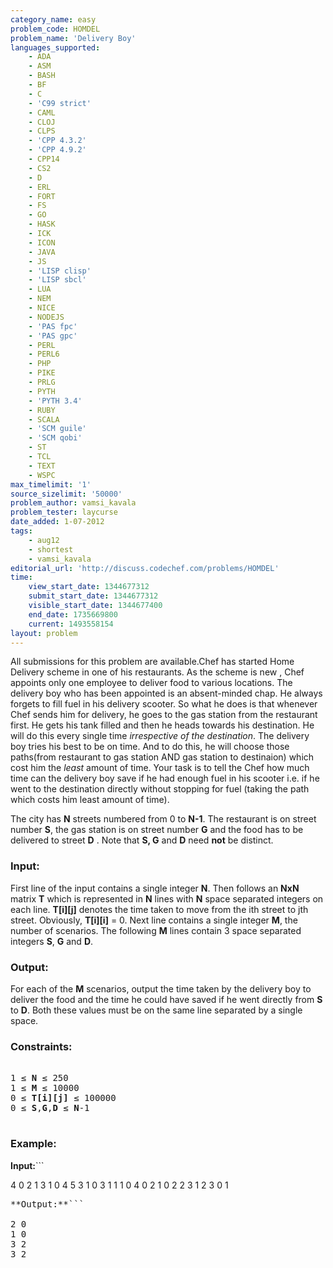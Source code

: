 ```yaml
---
category_name: easy
problem_code: HOMDEL
problem_name: 'Delivery Boy'
languages_supported:
    - ADA
    - ASM
    - BASH
    - BF
    - C
    - 'C99 strict'
    - CAML
    - CLOJ
    - CLPS
    - 'CPP 4.3.2'
    - 'CPP 4.9.2'
    - CPP14
    - CS2
    - D
    - ERL
    - FORT
    - FS
    - GO
    - HASK
    - ICK
    - ICON
    - JAVA
    - JS
    - 'LISP clisp'
    - 'LISP sbcl'
    - LUA
    - NEM
    - NICE
    - NODEJS
    - 'PAS fpc'
    - 'PAS gpc'
    - PERL
    - PERL6
    - PHP
    - PIKE
    - PRLG
    - PYTH
    - 'PYTH 3.4'
    - RUBY
    - SCALA
    - 'SCM guile'
    - 'SCM qobi'
    - ST
    - TCL
    - TEXT
    - WSPC
max_timelimit: '1'
source_sizelimit: '50000'
problem_author: vamsi_kavala
problem_tester: laycurse
date_added: 1-07-2012
tags:
    - aug12
    - shortest
    - vamsi_kavala
editorial_url: 'http://discuss.codechef.com/problems/HOMDEL'
time:
    view_start_date: 1344677312
    submit_start_date: 1344677312
    visible_start_date: 1344677400
    end_date: 1735669800
    current: 1493558154
layout: problem
---
```

All submissions for this problem are available.Chef has started Home Delivery scheme in one of his restaurants. As the scheme is new , Chef appoints only one employee to deliver food to various locations. The delivery boy who has been appointed is an absent-minded chap. He always forgets to fill fuel in his delivery scooter. So what he does is that whenever Chef sends him for delivery, he goes to the gas station from the restaurant first. He gets his tank filled and then he heads towards his destination. He will do this every single time *irrespective of the destination*. The delivery boy tries his best to be on time. And to do this, he will choose those paths(from restaurant to gas station AND gas station to destinaion) which cost him the *least* amount of time. Your task is to tell the Chef how much time can the delivery boy save if he had enough fuel in his scooter i.e. if he went to the destination directly without stopping for fuel (taking the path which costs him least amount of time).

The city has **N** streets numbered from 0 to **N-1**. The restaurant is on street number **S**, the gas station is on street number **G** and the food has to be delivered to street **D** . Note that **S, G** and **D** need **not** be distinct.

### Input:

First line of the input contains a single integer **N**.
Then follows an **NxN** matrix **T** which is represented in **N** lines with **N** space separated integers on each line.
**T\[i\]\[j\]** denotes the time taken to move from the ith street to jth street. Obviously, **T\[i\]\[i\]** = 0. 
Next line contains a single integer **M**, the number of scenarios.
The following **M** lines contain 3 space separated integers **S**, **G** and **D**.
### Output:

For each of the **M** scenarios, output the time taken by the delivery boy to deliver the food and the time he could have saved if he went directly from **S** to **D**.
Both these values must be on the same line separated by a single space.

### Constraints:

<pre>

1 ≤ <b>N</b> ≤ 250
1 ≤ <b>M</b> ≤ 10000
0 ≤ <b>T[i][j]</b> ≤ 100000
0 ≤ <b>S</b>,<b>G</b>,<b>D</b> ≤ <b>N</b>-1

</pre>
### Example:

**Input:**```

4
0 2 1 3
1 0 4 5
3 1 0 3
1 1 1 0
4
0 2 1
0 2 2
3 1 2
3 0 1

<pre>
**Output:**```

2 0
1 0
3 2
3 2

</pre>